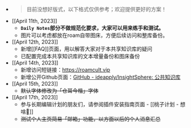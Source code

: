 - > 目前没想好版式，以下格式仅供参考；欢迎提供更好的方案！
- [[April 11th, 2023]]
    - __`Daily Notes`部分不做规范化要求，大家可以用来练手和测试。__
    - 图片可以考虑都放在roam自带图床，方便后续访问和整库备份。
- [[April 12th, 2023]]
    - 新增[[FAQ]]页面，用以解答大家对于本共享知识库的疑问
    - 已配置完成本共享知识库的文本增量备份和图床备份
- [[April 14th, 2023]]
    - 新增访问短链接：https://roamcult.vip
    - 新增公开Github页面：[GitHub - ideapply/InsightSphere: 公共知识库](https://github.com/ideapply/InsightSphere)
- [[April 15th, 2023]]
    - ~~默认字体修改为「仓耳今楷」字体~~
- [[April 17th, 2023]]
    - 参与长期编辑计划的朋友们，请参阅插件安装指南页面 - [[桃子计划 - 想啥🍑]]
    - ~~测试个人主页简易「邮箱」功能，以方面以后的个人消息汇总~~
